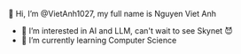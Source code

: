 👋 Hi, I’m @VietAnh1027, my full name is Nguyen Viet Anh
- 👀 I’m interested in AI and LLM, can't wait to see Skynet 😈
- 🌱 I’m currently learning Computer Science


<!---
VietAnh1027/VietAnh1027 is a ✨ special ✨ repository because its `README.md` (this file) appears on your GitHub profile.
You can click the Preview link to take a look at your changes.
--->
